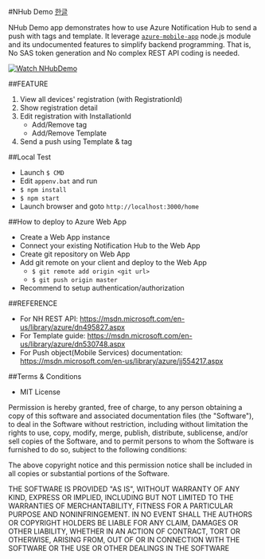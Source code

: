 #NHub Demo
[한글](/README_kr.md)

NHub Demo app demonstrates how to use Azure Notification Hub to send a push with tags and template.
It leverage [`azure-mobile-app`](https://www.npmjs.com/package/azure-mobile-apps) node.js module and its undocumented features to simplify backend programming.
That is, No SAS token generation and No complex REST API coding is needed.

[![Watch NHubDemo](https://img.youtube.com/vi/qaDy-E1eKkM/0.jpg)](https://youtu.be/qaDy-E1eKkM)

##FEATURE
1. View all devices' registration (with RegistrationId)
2. Show registration detail
3. Edit registration with InstallationId
    * Add/Remove tag
    * Add/Remove Template
4. Send a push using Template & tag

##Local Test
* Launch `$ CMD`
* Edit `appenv.bat` and run
* `$ npm install`
* `$ npm start`
* Launch browser and goto `http://localhost:3000/home`

##How to deploy to Azure Web App
* Create a Web App instance
* Connect your existing Notification Hub to the Web App 
* Create git repository on Web App
* Add git remote on your client and deploy to the Web App
    * `$ git remote add origin <git url>`
    * `$ git push origin master`
* Recommend to setup authentication/authorization

##REFERENCE
* For NH REST API: https://msdn.microsoft.com/en-us/library/azure/dn495827.aspx
* For Template guide: https://msdn.microsoft.com/en-us/library/azure/dn530748.aspx
* For Push object(Mobile Services) documentation: https://msdn.microsoft.com/en-us/library/azure/jj554217.aspx

##Terms & Conditions
* MIT License

Permission is hereby granted, free of charge, to any person obtaining a copy of this software and associated documentation files (the "Software"), to deal in the Software without restriction, including without limitation the rights to use, copy, modify, merge, publish, distribute, sublicense, and/or sell copies of the Software, and to permit persons to whom the Software is furnished to do so, subject to the following conditions:

The above copyright notice and this permission notice shall be included in all copies or substantial portions of the Software.

THE SOFTWARE IS PROVIDED "AS IS", WITHOUT WARRANTY OF ANY KIND, EXPRESS OR IMPLIED, INCLUDING BUT NOT LIMITED TO THE WARRANTIES OF MERCHANTABILITY, FITNESS FOR A PARTICULAR PURPOSE AND NONINFRINGEMENT. IN NO EVENT SHALL THE AUTHORS OR COPYRIGHT HOLDERS BE LIABLE FOR ANY CLAIM, DAMAGES OR OTHER LIABILITY, WHETHER IN AN ACTION OF CONTRACT, TORT OR OTHERWISE, ARISING FROM, OUT OF OR IN CONNECTION WITH THE SOFTWARE OR THE USE OR OTHER DEALINGS IN THE SOFTWARE
